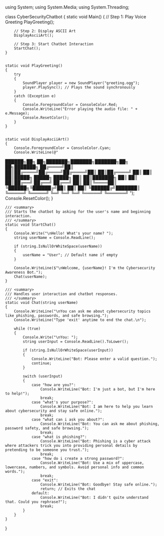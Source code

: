 using System;
using System.Media;
using System.Threading;

class CyberSecurityChatbot
{
    static void Main()
    {
        // Step 1: Play Voice Greeting
        PlayGreeting();

        // Step 2: Display ASCII Art
        DisplayAsciiArt();

        // Step 3: Start Chatbot Interaction
        StartChat();
    }


    static void PlayGreeting()
    {
        try
        {
            SoundPlayer player = new SoundPlayer("greeting.ogg");
            player.PlaySync(); // Plays the sound synchronously
        }
        catch (Exception e)
        {
            Console.ForegroundColor = ConsoleColor.Red;
            Console.WriteLine("Error playing the audio file: " + e.Message);
            Console.ResetColor();
        }
    }


    static void DisplayAsciiArt()
    {
        Console.ForegroundColor = ConsoleColor.Cyan;
        Console.WriteLine(@"
   ██████╗██╗   ██╗███████╗███████╗███████╗██╗   ██╗███████╗
  ██╔════╝██║   ██║██╔════╝██╔════╝██╔════╝██║   ██║██╔════╝
  ██║     ██║   ██║█████╗  █████╗  █████╗  ██║   ██║███████╗
  ██║     ██║   ██║██╔══╝  ██╔══╝  ██╔══╝  ██║   ██║╚════██║
  ╚██████╗╚██████╔╝██║     ██║     ██║     ╚██████╔╝███████║
   ╚═════╝ ╚═════╝ ╚═╝     ╚═╝     ╚═╝      ╚═════╝ ╚══════╝
        ");
        Console.ResetColor();
    }

    /// <summary>
    /// Starts the chatbot by asking for the user's name and beginning interaction.
    /// </summary>
    static void StartChat()
    {
        Console.Write("\nHello! What's your name? ");
        string userName = Console.ReadLine();

        if (string.IsNullOrWhiteSpace(userName))
        {
            userName = "User"; // Default name if empty
        }

        Console.WriteLine($"\nWelcome, {userName}! I'm the Cybersecurity Awareness Bot.");
        Chat(userName);
    }

    /// <summary>
    /// Handles user interaction and chatbot responses.
    /// </summary>
    static void Chat(string userName)
    {
        Console.WriteLine("\nYou can ask me about cybersecurity topics like phishing, passwords, and safe browsing.");
        Console.WriteLine("Type 'exit' anytime to end the chat.\n");

        while (true)
        {
            Console.Write("\nYou: ");
            string userInput = Console.ReadLine().ToLower();

            if (string.IsNullOrWhiteSpace(userInput))
            {
                Console.WriteLine("Bot: Please enter a valid question.");
                continue;
            }

            switch (userInput)
            {
                case "how are you?":
                    Console.WriteLine("Bot: I'm just a bot, but I'm here to help!");
                    break;
                case "what's your purpose?":
                    Console.WriteLine("Bot: I am here to help you learn about cybersecurity and stay safe online.");
                    break;
                case "what can i ask you about?":
                    Console.WriteLine("Bot: You can ask me about phishing, password safety, and safe browsing.");
                    break;
                case "what is phishing?":
                    Console.WriteLine("Bot: Phishing is a cyber attack where attackers trick you into providing personal details by pretending to be someone you trust.");
                    break;
                case "how do i create a strong password?":
                    Console.WriteLine("Bot: Use a mix of uppercase, lowercase, numbers, and symbols. Avoid personal info and common words.");
                    break;
                case "exit":
                    Console.WriteLine("Bot: Goodbye! Stay safe online.");
                    return; // Exits the chat
                default:
                    Console.WriteLine("Bot: I didn't quite understand that. Could you rephrase?");
                    break;
            }
        }
    }
}

